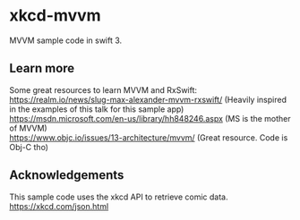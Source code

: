 # xkcd-mvvm
MVVM sample code in swift 3.  

## Learn more
Some great resources to learn MVVM and RxSwift:  
https://realm.io/news/slug-max-alexander-mvvm-rxswift/ (Heavily inspired in the examples of this talk for this sample app)  
https://msdn.microsoft.com/en-us/library/hh848246.aspx (MS is the mother of MVVM)  
https://www.objc.io/issues/13-architecture/mvvm/ (Great resource. Code is Obj-C tho)

## Acknowledgements
This sample code uses the xkcd API to retrieve comic data.  
https://xkcd.com/json.html
